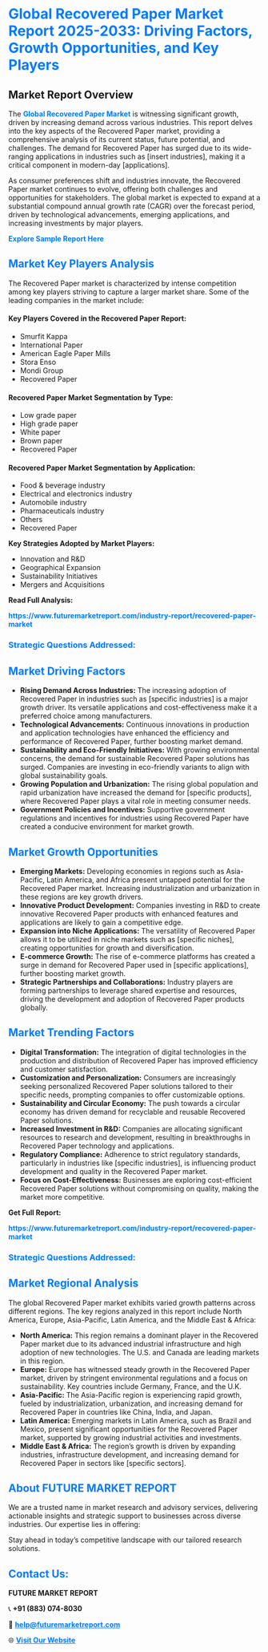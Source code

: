 <h1 style="color: #007BFF;">Global Recovered Paper Market Report 2025-2033: Driving Factors, Growth Opportunities, and Key Players</h1>

<section id="overview">
<h2>Market Report Overview</h2>
<p>The <a href="https://www.futuremarketreport.com/industry-report/recovered-paper-market" style="color: #007BFF; text-decoration: none;"><strong>Global Recovered Paper Market</strong></a> is witnessing significant growth, driven by increasing demand across various industries. This report delves into the key aspects of the Recovered Paper market, providing a comprehensive analysis of its current status, future potential, and challenges. The demand for Recovered Paper has surged due to its wide-ranging applications in industries such as [insert industries], making it a critical component in modern-day [applications].</p>
<p>As consumer preferences shift and industries innovate, the Recovered Paper market continues to evolve, offering both challenges and opportunities for stakeholders. The global market is expected to expand at a substantial compound annual growth rate (CAGR) over the forecast period, driven by technological advancements, emerging applications, and increasing investments by major players.</p>
</section>

<section id="overview">
<p><a href="https://www.futuremarketreport.com/request-sample/reportId=107687" style="color: #007BFF; text-decoration: none;"><strong>Explore Sample Report Here</strong></a></p>
</section>

<section id="key-players">
<h2 style="color: #007BFF;">Market Key Players Analysis</h2>
<p>The Recovered Paper market is characterized by intense competition among key players striving to capture a larger market share. Some of the leading companies in the market include:</p>
<h4>Key Players Covered in the Recovered Paper Report:</h4>
<ul><li>Smurfit Kappa</li><li>International Paper</li><li>American Eagle Paper Mills</li><li>Stora Enso</li><li>Mondi Group</li><li>Recovered Paper</li></ul>
<h4>Recovered Paper Market Segmentation by Type:</h4>
<ul><li>Low grade paper</li><li>High grade paper</li><li>White paper</li><li>Brown paper</li><li>Recovered Paper</li></ul>

<h4>Recovered Paper Market Segmentation by Application:</h4>
<ul><li>Food &amp; beverage industry</li><li>Electrical and electronics industry</li><li>Automobile industry</li><li>Pharmaceuticals industry</li><li>Others</li><li>Recovered Paper</li></ul>
<p><strong>Key Strategies Adopted by Market Players:</strong></p>
<ul>
<li>Innovation and R&D</li>
<li>Geographical Expansion</li>
<li>Sustainability Initiatives</li>
<li>Mergers and Acquisitions</li>
</ul>
</section>

<section>
<p><strong>Read Full Analysis: </strong></p><a href="https://www.futuremarketreport.com/industry-report/recovered-paper-market" style="color: #007BFF; text-decoration: none;"><strong>https://www.futuremarketreport.com/industry-report/recovered-paper-market</strong></a>
<h3 style="color: #007BFF;">Strategic Questions Addressed:</h3>
</section>

<section id="driving-factors">
<h2 style="color: #007BFF;">Market Driving Factors</h2>
<ul>
<li><strong>Rising Demand Across Industries:</strong> The increasing adoption of Recovered Paper in industries such as [specific industries] is a major growth driver. Its versatile applications and cost-effectiveness make it a preferred choice among manufacturers.</li>
<li><strong>Technological Advancements:</strong> Continuous innovations in production and application technologies have enhanced the efficiency and performance of Recovered Paper, further boosting market demand.</li>
<li><strong>Sustainability and Eco-Friendly Initiatives:</strong> With growing environmental concerns, the demand for sustainable Recovered Paper solutions has surged. Companies are investing in eco-friendly variants to align with global sustainability goals.</li>
<li><strong>Growing Population and Urbanization:</strong> The rising global population and rapid urbanization have increased the demand for [specific products], where Recovered Paper plays a vital role in meeting consumer needs.</li>
<li><strong>Government Policies and Incentives:</strong> Supportive government regulations and incentives for industries using Recovered Paper have created a conducive environment for market growth.</li>
</ul>
</section>

<section id="growth-opportunities">
<h2 style="color: #007BFF;">Market Growth Opportunities</h2>
<ul>
<li><strong>Emerging Markets:</strong> Developing economies in regions such as Asia-Pacific, Latin America, and Africa present untapped potential for the Recovered Paper market. Increasing industrialization and urbanization in these regions are key growth drivers.</li>
<li><strong>Innovative Product Development:</strong> Companies investing in R&D to create innovative Recovered Paper products with enhanced features and applications are likely to gain a competitive edge.</li>
<li><strong>Expansion into Niche Applications:</strong> The versatility of Recovered Paper allows it to be utilized in niche markets such as [specific niches], creating opportunities for growth and diversification.</li>
<li><strong>E-commerce Growth:</strong> The rise of e-commerce platforms has created a surge in demand for Recovered Paper used in [specific applications], further boosting market growth.</li>
<li><strong>Strategic Partnerships and Collaborations:</strong> Industry players are forming partnerships to leverage shared expertise and resources, driving the development and adoption of Recovered Paper products globally.</li>
</ul>
</section>

<section id="trending-factors">
<h2 style="color: #007BFF;">Market Trending Factors</h2>
<ul>
<li><strong>Digital Transformation:</strong> The integration of digital technologies in the production and distribution of Recovered Paper has improved efficiency and customer satisfaction.</li>
<li><strong>Customization and Personalization:</strong> Consumers are increasingly seeking personalized Recovered Paper solutions tailored to their specific needs, prompting companies to offer customizable options.</li>
<li><strong>Sustainability and Circular Economy:</strong> The push towards a circular economy has driven demand for recyclable and reusable Recovered Paper solutions.</li>
<li><strong>Increased Investment in R&D:</strong> Companies are allocating significant resources to research and development, resulting in breakthroughs in Recovered Paper technology and applications.</li>
<li><strong>Regulatory Compliance:</strong> Adherence to strict regulatory standards, particularly in industries like [specific industries], is influencing product development and quality in the Recovered Paper market.</li>
<li><strong>Focus on Cost-Effectiveness:</strong> Businesses are exploring cost-efficient Recovered Paper solutions without compromising on quality, making the market more competitive.</li>
</ul>
</section>

<section>
<p><strong>Get Full Report: </strong></p><a href="https://www.futuremarketreport.com/industry-report/recovered-paper-market" style="color: #007BFF; text-decoration: none;"><strong>https://www.futuremarketreport.com/industry-report/recovered-paper-market</strong></a>
<h3 style="color: #007BFF;">Strategic Questions Addressed:</h3>
</section>


<section id="regional-analysis">
<h2 style="color: #007BFF;">Market Regional Analysis</h2>
<p>The global Recovered Paper market exhibits varied growth patterns across different regions. The key regions analyzed in this report include North America, Europe, Asia-Pacific, Latin America, and the Middle East & Africa:</p>
<ul>
<li><strong>North America:</strong> This region remains a dominant player in the Recovered Paper market due to its advanced industrial infrastructure and high adoption of new technologies. The U.S. and Canada are leading markets in this region.</li>
<li><strong>Europe:</strong> Europe has witnessed steady growth in the Recovered Paper market, driven by stringent environmental regulations and a focus on sustainability. Key countries include Germany, France, and the U.K.</li>
<li><strong>Asia-Pacific:</strong> The Asia-Pacific region is experiencing rapid growth, fueled by industrialization, urbanization, and increasing demand for Recovered Paper in countries like China, India, and Japan.</li>
<li><strong>Latin America:</strong> Emerging markets in Latin America, such as Brazil and Mexico, present significant opportunities for the Recovered Paper market, supported by growing industrial activities and investments.</li>
<li><strong>Middle East & Africa:</strong> The region’s growth is driven by expanding industries, infrastructure development, and increasing demand for Recovered Paper in sectors like [specific sectors].</li>
</ul>
</section>

<footer>
<h2 style="color: #007BFF;">About FUTURE MARKET REPORT</h2>
<p>We are a trusted name in market research and advisory services, delivering actionable insights and strategic support to businesses across diverse industries. Our expertise lies in offering:</p>

<p>Stay ahead in today’s competitive landscape with our tailored research solutions.</p>

<h2 style="color: #007BFF;">Contact Us:</h2>
<p><strong>FUTURE MARKET REPORT</strong></p>
<p>📞 <strong>+91 (883) 074-8030</strong></p>
<p>📧 <strong><a href="mailto:help@futuremarketreport.com" style="color: #007BFF;">help@futuremarketreport.com</a></strong></p>
<p>🌐 <strong><a href="https://www.futuremarketreport.com/" style="color: #007BFF;">Visit Our Website</a></strong></p>
</footer>